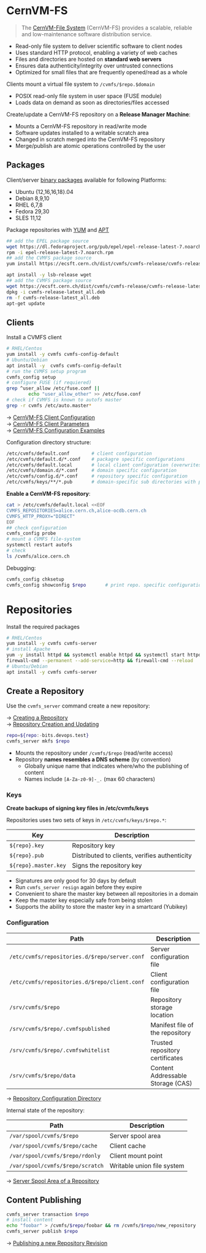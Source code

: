 # CernVM-FS

> The [CernVM-File System][cf] (CernVM-FS) provides a scalable, reliable and
> low-maintenance software distribution service.

* Read-only file system to deliver scientific software to client nodes
* Uses standard HTTP protocol, enabling a variety of web caches
* Files and directories are hosted on **standard web servers**
* Ensures data authenticity/integrity over untrusted connections
* Optimized for small files that are frequently opened/read as a whole

Clients mount a virtual file system to `/cvmfs/$repo.$domain`

* POSIX read-only file system in user space (FUSE module)
* Loads data on demand as soon as directories/files accessed

Create/update a CernVM-FS repository on a **Release Manager Machine**:

* Mounts a CernVM-FS repository in read/write mode
* Software updates installed to a writable scratch area
* Changed in scratch merged into the CernVM-FS repository
* Merge/publish are atomic operations controlled by the user

## Packages

Client/server [binary packages][bp] available for following Platforms:

* Ubuntu {12,16,16,18}.04
* Debian 8,9,10 
* RHEL 6,7,8
* Fedora 29,30
* SLES 11,12 

Package repositories with [YUM][yr] and [APT][ap]

[cf]: https://cvmfs.readthedocs.io/en/2.4/index.html
[bp]: https://cernvm.cern.ch/portal/filesystem/downloads
[yr]: https://cvmrepo.web.cern.ch/cvmrepo/yum/
[ap]: https://cvmrepo.web.cern.ch/cvmrepo/apt/

```bash
## add the EPEL package source
wget https://dl.fedoraproject.org/pub/epel/epel-release-latest-7.noarch.rpm
rpm -i epel-release-latest-7.noarch.rpm
## add the CVMFS package source
yum install https://ecsft.cern.ch/dist/cvmfs/cvmfs-release/cvmfs-release-latest.noarch.rpm
```
```bash
apt install -y lsb-release wget
## add the CVMFS package source
wget https://ecsft.cern.ch/dist/cvmfs/cvmfs-release/cvmfs-release-latest_all.deb
dpkg -i cvmfs-release-latest_all.deb
rm -f cvmfs-release-latest_all.deb
apt-get update
```

## Clients

Install a CVMFS client

```bash
# RHEL/Centos
yum install -y cvmfs cvmfs-config-default
# Ubuntu/Debian
apt install -y  cvmfs cvmfs-config-default
# run the CVMFS setup program
cvmfs_config setup
# configure FUSE (if requiered)
grep ^user_allow /etc/fuse.conf ||
        echo "user_allow_other" >> /etc/fuse.conf
# check if CVMFS is known to autofs master
grep -r cvmfs /etc/auto.master* 
```

→ [CernVM-FS Client Configuration](https://cvmfs.readthedocs.io/en/2.4/cpt-configure.html)  
→ [CernVM-FS Client Parameters](https://cvmfs.readthedocs.io/en/2.4/apx-parameters.html#apxsct-clientparameters)  
→ [CernVM-FS Configuration Examples](http://cernvm.cern.ch/portal/cvmfs/examples)

Configuration directory structure:

```bash
/etc/cvmfs/default.conf        # client configuration
/etc/cvmfs/default.d/*.conf    # packagre specific configurations
/etc/cvmfs/default.local       # local client configuration (overwrites *.conf)
/etc/cvmfs/domain.d/*.conf     # domain specific configuration
/etc/cvmfs/config.d/*.conf     # repository specific configuration
/etc/cvmfs/keys/**/*.pub       # domain-specific sub directories with public keys 
```

**Enable a CernVM-FS repository**:

```bash
cat > /etc/cvmfs/default.local <<EOF
CVMFS_REPOSITORIES=alice.cern.ch,alice-ocdb.cern.ch
CVMFS_HTTP_PROXY="DIRECT"
EOF
## check configuration
cvmfs_config probe
# mount a CVMFS file-system
systemctl restart autofs
# check
ls /cvmfs/alice.cern.ch
```

Debugging:

```bash
cvmfs_config chksetup                  
cvmfs_config showconfig $repo       # print repo. specific configuration
```

# Repositories

Install the required packages

```bash
# RHEL/Centos
yum install -y cvmfs cvmfs-server
# install Apache
yum -y install httpd && systemctl enable httpd && systemctl start httpd
firewall-cmd --permanent --add-service=http && firewall-cmd --reload
# Ubuntu/Debian
apt install -y cvmfs cvmfs-server
```


## Create a Repository

Use the `cvmfs_server` command create a new repository:

→  [Creating a Repository](https://cvmfs.readthedocs.io/en/2.4/cpt-repo.html)  
→  [Repository Creation and Updating](https://cvmfs.readthedocs.io/en/2.4/cpt-repo.html#sct-repocreation)  

```bash
repo=${repo:-bits.devops.test}
cvmfs_server mkfs $repo
```


* Mounts the repository under `/cvmfs/$repo` (read/write access)
* Repository **names resembles a DNS scheme** (by convention)
  - Globally unique name that indicates where/who the publishing of content
  - Names include `[A-Za-z0-9]-_.` (max 60 characters)

### Keys

**Create backups of signing key files in /etc/cvmfs/keys**

Repositories uses two sets of keys in `/etc/cvmfs/keys/$repo.*`:

Key                         | Description
----------------------------|-----------------------------
`${repo}.key`               | Repository key
`${repo}.pub`               | Distributed to clients, verifies authenticity
`${repo}.master.key`        | Signs the repository key

* Signatures are only good for 30 days by default
* Run `cvmfs_server resign` again before they expire
* Convenient to share the master key between all repositories in a domain
* Keep the master key especially safe from being stolen
* Supports the ability to store the master key in a smartcard (Yubikey)

### Configuration 

Path                                           | Description
-----------------------------------------------|-------------------------
`/etc/cvmfs/repositories.d/$repo/server.conf`  | Server configuration file
`/etc/cvmfs/repositories.d/$repo/client.conf`  | Client configuration file
`/srv/cvmfs/$repo`                             | Repository storage location
`/srv/cvmfs/$repo/.cvmfspublished`             | Manifest file of the repository
`/srv/cvmfs/$repo/.cvmfswhitelist`             | Trusted repository certificates
`/srv/cvmfs/$repo/data`                        | Content Addressable Storage (CAS)

→  [Repository Configuration Directory](https://cvmfs.readthedocs.io/en/2.4/apx-serverinfra.html#repository-configuration-directory)  

Internal state of the repository:

Path                                  | Description
--------------------------------------|-------------------------
`/var/spool/cvmfs/$repo`              | Server spool area
`/var/spool/cvmfs/$repo/cache`        | Client cache
`/var/spool/cvmfs/$repo/rdonly`       | Client mount point
`/var/spool/cvmfs/$repo/scratch`      | Writable union file system

→  [Server Spool Area of a Repository](https://cvmfs.readthedocs.io/en/2.4/apx-serverinfra.html#server-spool-area-of-a-repository-stratum0)

## Content Publishing

```bash
cvmfs_server transaction $repo
# install content
echo "foobar" > /cvmfs/$repo/foobar && rm /cvmfs/$repo/new_repository
cvmfs_server publish $repo
```

→  [Publishing a new Repository Revision](https://cvmfs.readthedocs.io/en/2.4/cpt-repo.html#publishing-a-new-repository-revision)
